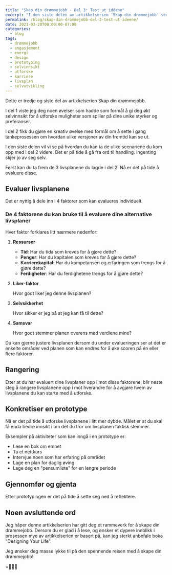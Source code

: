 ```yaml
---
title: "Skap din drømmejobb - Del 3: Test ut idéene"
excerpt: "I den siste delen av artikkelserien 'Skap din drømmejobb' ser vi på hvordan du kan ta de ulike scenariene du kom opp med i del 2 videre og gå fra ord til handling."
permalink: /blog/skap-din-drommejobb-del-3-test-ut-ideene/
date: 2021-03-20T00:00:00-07:00
categories:
  - blog
tags:
  - drømmejobb
  - engasjement
  - energi
  - design
  - prototyping
  - selvinnsikt
  - utforske
  - karriere
  - livsplan
  - selvutvikling
---
```


Dette er tredje og siste del av artikkelserien Skap din drømmejobb.

I del 1 viste jeg deg noen øvelser som hadde som formål å gi deg økt selvinnsikt for å utforske muligheter som spiller på dine unike styrker og preferanser.

I del 2 fikk du gjøre en kreativ øvelse med formål om å sette i gang tankeprosessen om hvordan ulike versjoner av din fremtid kan se ut.

I den siste delen vil vi se på hvordan du kan ta de ulike scenariene du kom opp med i del 2 videre. Det er på tide å gå fra ord til handling. Ingenting skjer jo av seg selv.

Først kan du ta frem de 3 livsplanene du lagde i del 2. Nå er det på tide å evaluere disse.

## Evaluer livsplanene

Det er nyttig å dele inn i 4 faktorer som kan evalueres individuelt.

### De 4 faktorene du kan bruke til å evaluere dine alternative livsplaner

Hver faktor forklares litt nærmere nedenfor:

1. **Ressurser**

   - **Tid**: Har du tida som kreves for å gjøre dette?
   - **Penger**: Har du kapitalen som kreves for å gjøre dette?
   - **Karrierekapital**: Har du kompetansen og erfaringen som trengs for å gjøre dette?
   - **Ferdigheter**: Har du ferdighetene trengs for å gjøre dette?

2. **Liker-faktor**

   Hvor godt liker jeg denne livsplanen?

3. **Selvsikkerhet**

   Hvor sikker er jeg på at jeg kan få til dette?

4. **Samsvar**

   Hvor godt stemmer planen overens med verdiene mine?

Du kan gjerne justere livsplanen dersom du under evalueringen ser at det er enkelte områder ved planen som kan endres for å øke scoren på én eller flere faktorer.

## Rangering

Etter at du har evaluert dine livsplaner opp i mot disse faktorene, blir neste steg å rangere livsplanene opp i mot hverandre for å avgjøre hvem av livsplanene du kan starte med å utforske.

## Konkretiser en prototype

Nå er det på tide å utforske livsplanene i litt mer dybde. Målet er at du skal få enda bedre innsikt i om det du tror om livsplanen faktisk stemmer.

Eksempler på aktiviteter som kan inngå i en prototype er:

- Lese en bok om emnet
- Ta et nettkurs
- Intervjue noen som har erfaring på området
- Lage en plan for daglig øving
- Lage deg en "pensumliste" for en lengre periode

## Gjennomfør og gjenta

Etter prototypingen er det på tide å sette seg ned å reflektere.

## Noen avsluttende ord

Jeg håper denne artikkelserien har gitt deg et rammeverk for å skape din drømmejobb. Dersom du er glad i å lese, og ønsker et dypere innblikk i prosessen mye av artikkelserien er basert på, kan jeg sterkt anbefale boka "Designing Your Life".

Jeg ønsker deg masse lykke til på den spennende reisen med å skape din drømmejobb!

⭐🚀🙏💓
